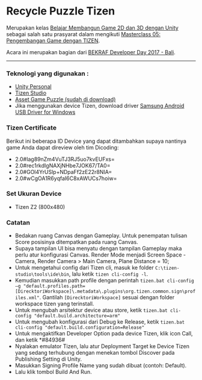 Recycle Puzzle Tizen
====================
Merupakan kelas [Belajar Membangun Game 2D dan 3D dengan Unity](https://www.dicoding.com/academies/39 "Game dengan Unity") sebagai salah satu prasyarat dalam mengikuti [Masterclass 05: Pengembangan Game dengan TIZEN](https://www.dicoding.com/events/592 "Game dengan TIZEN").

Acara ini merupakan bagian dari [BEKRAF Developer Day 2017 - Bali](https://www.dicoding.com/events/577 "Event BEKRAF").

---

### Teknologi yang digunakan :
* [Unity Personal](https://store.unity.com/download?ref=personal "Download Unity Personal")
* [Tizen Studio](https://developer.tizen.org/development/tizen-studio/download "Download Tizen Studio")
* [Asset Game Puzzle (sudah di download)](https://gifdicoding.blob.core.windows.net/academytizenunity/AsssetGamePuzzle.unitypackage "Download Asset Game Puzzle")
* Jika menggunakan device Tizen, download driver [Samsung Android USB Driver for Windows](http://developer.samsung.com/galaxy/others/android-usb-driver-for-windows "Download driver Samsung")

### Tizen Certificate
Berikut ini beberapa ID Device yang dapat ditambahkan supaya nantinya game Anda dapat direview oleh tim Dicoding:
* 2.0#Iag89nZm4VuTJ3RJ5uo7kvEUFxs=
* 2.0#rec1rkdIgNAXjNHbe7JOK67/TA0=
* 2.0#GOl4YrUSlp+NDpaFf2zE22r8NIA=
* 2.0#wCgOA1R6yqfaI6C8xAWUCs7hoiw=

### Set Ukuran Device
* Tizen Z2 (800x480)

### Catatan
* Bedakan ruang Canvas dengan Gameplay. Untuk penempatan tulisan Score posisinya ditempatkan pada ruang Canvas.
* Supaya tampilan UI bisa menyatu dengan tampilan Gameplay maka perlu atur konfigurasi Canvas. Render Mode menjadi Screen Space - Camera, Render Camera > Main Camera, Plane Distance = 10;
* Untuk mengetahui config dari Tizen cli, masuk ke folder `C:\tizen-studio\tools\ide\bin`, lalu ketik `tizen cli-config -l`.
* Kemudian masukkan path profile dengan perintah `tizen.bat cli-config –g "default.profiles.path=[DirecktoriWorkspace]\.metadata\.plugins\org.tizen.common.sign\profiles.xml"`. Gantilah `[DirecktoriWorkspace]` sesuai dengan folder workspace tizen yang terinstall.
* Untuk mengubah arsitektur device atau store, ketik `tizen.bat cli-config "default.build.architecture=arm"`
* Untuk mengubah konfigurasi dari Debug ke Release, ketik `tizen.bat cli-config "default.build.configuration=Release"`
* Untuk mengaktifkan Developer Option pada device Tizen, klik icon Call, dan ketik *#84936#
* Nyalakan emulator Tizen, lalu atur Deployment Target ke Device Tizen yang sedang terhubung dengan menekan tombol Discover pada Publishing Setting di Unity.
* Masukkan Signing Profile Name yang sudah dibuat (contoh: Default).
* Lalu klik tombol Build And Run.